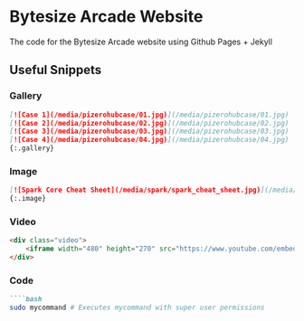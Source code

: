 # Bytesize Arcade Website

The code for the Bytesize Arcade website using Github Pages + Jekyll

## Useful Snippets

### Gallery

````markdown
[![Case 1](/media/pizerohubcase/01.jpg)](/media/pizerohubcase/01.jpg)
[![Case 2](/media/pizerohubcase/02.jpg)](/media/pizerohubcase/02.jpg)
[![Case 3](/media/pizerohubcase/03.jpg)](/media/pizerohubcase/03.jpg)
[![Case 4](/media/pizerohubcase/04.jpg)](/media/pizerohubcase/04.jpg)
{:.gallery}
````

### Image

````markdown
[![Spark Core Cheat Sheet](/media/spark/spark_cheat_sheet.jpg)](/media/spark/spark-core-cheat-sheet-v1-1.pdf)
{:.image}
````

### Video

````markdown
<div class="video">
    <iframe width="480" height="270" src="https://www.youtube.com/embed/DuT_CHWoQ_M?feature=oembed" frameborder="0" allowfullscreen></iframe>
</div>
````

### Code

````markdown
````bash
sudo mycommand # Executes mycommand with super user permissions
````
````
